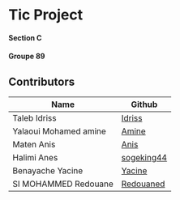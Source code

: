    # Tic Project

#### Section  C
#### Groupe 89

## Contributors 
| Name | Github |
| ------ | ------ |
| Taleb Idriss | [Idriss][Idriss] |
| Yalaoui Mohamed amine | [Amine][Amine] |
| Maten Anis | [Anis][Anis] |
| Halimi Anes | [sogeking44][Anes] |
| Benayache Yacine | [Yacine][Yacine] |
| SI MOHAMMED Redouane | [Redouaned][Redouane] |

   [Anes]: <https://github.com/sogeking44>
   [Anis]: <https://github.com/Anis>
   [Yacine]: <https://github.com/Yacine>
   [Redouane]: <https://github.com/Redouane>
   [Idriss]: <https://github.com/Idriss>
   [Amine]: <https://github.com/Amine>
